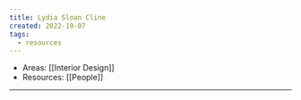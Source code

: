 ```yaml
---
title: Lydia Sloan Cline
created: 2022-10-07
tags:
  - resources
---
```


- Areas: [[Interior Design]]
- Resources: [[People]]

---
